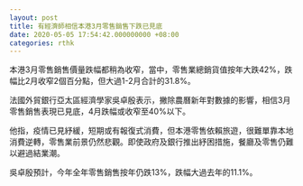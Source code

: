 ```yaml
---
layout: post
title: 有經濟師相信本港3月零售銷售下跌已見底
date: 2020-05-05 17:54:42.000000000 +08:00
categories: rthk
---
```


本港3月零售銷售價量跌幅都稍為收窄，當中，零售業總銷貨值按年大跌42%，跌幅比2月收窄2個百分點，但大過1-2月合計的31.8%。

法國外貿銀行亞太區經濟學家吳卓殷表示，撇除農曆新年對數據的影響，相信3月零售銷售表現已見底，4月跌幅或收窄至40%以下。

他指，疫情已見紓緩，短期或有報復式消費，但本港零售依賴旅遊，很難單靠本地消費逆轉，零售業前景仍然悲觀。即使政府及銀行推出紓困措施，餐廳及零售仍難以避過結業潮。

吳卓殷預計，今年全年零售銷售按年仍跌13%，跌幅大過去年的11.1%。
